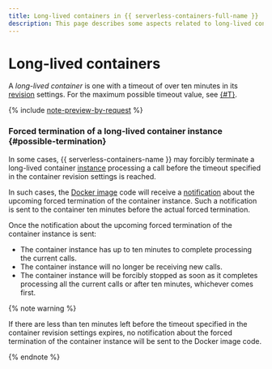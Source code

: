```yaml
---
title: Long-lived containers in {{ serverless-containers-full-name }}
description: This page describes some aspects related to long-lived containers in {{ serverless-containers-name }}, i.e., containers that can run for up to an hour before timing out.
---
```


# Long-lived containers

A _long-lived container_ is one with a timeout of over ten minutes in its [revision](./container.md#revision) settings. For the maximum possible timeout value, see [{#T}](./limits.md#serverless-containers-limits).

{% include [note-preview-by-request](../../_includes/note-preview-by-request.md) %}

### Forced termination of a long-lived container instance {#possible-termination}

In some cases, {{ serverless-containers-name }} may forcibly terminate a long-lived container [instance](./container.md#scaling) processing a call before the timeout specified in the container revision settings is reached.

In such cases, the [Docker image](../../container-registry/concepts/docker-image.md) code will receive a [notification](./termination-notifications.md#notify-when-active) about the upcoming forced termination of the container instance. Such a notification is sent to the container ten minutes before the actual forced termination.

Once the notification about the upcoming forced termination of the container instance is sent:

* The container instance has up to ten minutes to complete processing the current calls.
* The container instance will no longer be receiving new calls.
* The container instance will be forcibly stopped as soon as it completes processing all the current calls or after ten minutes, whichever comes first.

{% note warning %}

If there are less than ten minutes left before the timeout specified in the container revision settings expires, no notification about the forced termination of the container instance will be sent to the Docker image code.

{% endnote %}